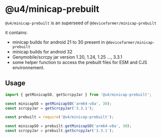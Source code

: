 # @u4/minicap-prebuilt

`@u4/minicap-prebuilt` is an superseed of `@devicefarmer/minicap-prebuilt`

it contains:
- minicap builds for android 21 to 30 present in `@devicefarmer/minicap-prebuilt`
- minicap builds for android 32
- Genymobile/scrcpy jar version 1.20, 1.24, 1.25 ..., 3.3.1
- some helper function to access the prebuilt files for ESM and CJS environnement.

## Usage

```js
import { getMinicapSO, getScrcpyJar } from '@u4/minicap-prebuilt';

const minicapSO = getMinicapSO('arm64-v8a', 30);
const scrcpyJar = getScrcpyJar('3.3.1');
```

```js
const prebuilt = require('@u4/minicap-prebuilt');

const minicapSO = prebuilt.getMinicapSO('arm64-v8a', 30);
const scrcpyJar = prebuilt.getScrcpyJar('3.3.1');
```
